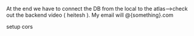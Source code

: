 At the end we have to connect the DB from the local to the atlas-->check out the backend video ( heitesh ).
My email will @{something}.com

setup cors

